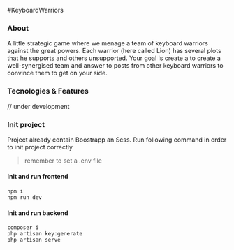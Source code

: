 #KeyboardWarriors

### About

A little strategic game where we menage a team of keyboard warriors against the great powers. Each warrior (here called Lion) has several plots that he supports and others unsupported. Your goal is create a to create a well-synergised team and answer to posts from other keyboard warriors to convince them to get on your side.

### Tecnologies & Features

// under development

### Init project

<p>Project already contain Boostrapp an Scss. Run following command in order to init project correctly</p>

> remember to set a .env file

#### Init and run frontend

`npm i` <br>
`npm run dev`

#### Init and run backend

`composer i`<br>
`php artisan key:generate`<br>
`php artisan serve`
